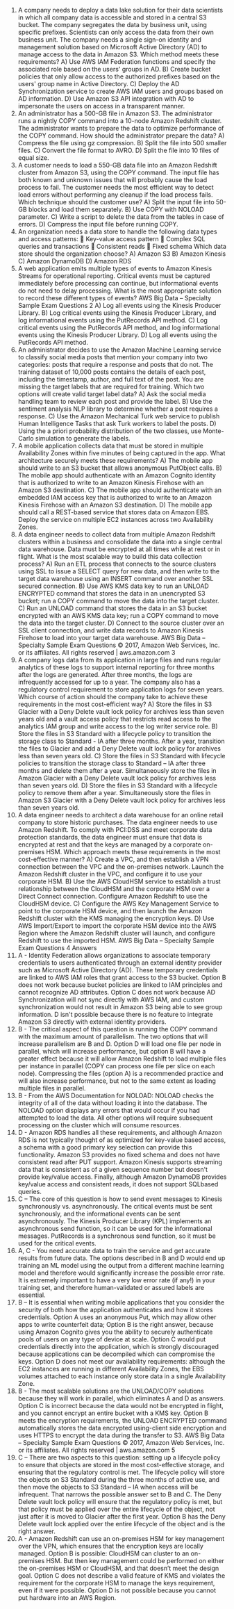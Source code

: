 1) A company needs to deploy a data lake solution for their data scientists in which all company data is
accessible and stored in a central S3 bucket. The company segregates the data by business unit, using
specific prefixes. Scientists can only access the data from their own business unit. The company needs a
single sign-on identity and management solution based on Microsoft Active Directory (AD) to manage
access to the data in Amazon S3.
            Which method meets these requirements?
            A) Use AWS IAM Federation functions and specify the associated role based on the users' groups in AD.
            B) Create bucket policies that only allow access to the authorized prefixes based on the users' group name
            in Active Directory.
            C) Deploy the AD Synchronization service to create AWS IAM users and groups based on AD information.
            D) Use Amazon S3 API integration with AD to impersonate the users on access in a transparent manner.
2) An administrator has a 500-GB file in Amazon S3. The administrator runs a nightly COPY command into
a 10-node Amazon Redshift cluster. The administrator wants to prepare the data to optimize performance
of the COPY command.
How should the administrator prepare the data?
A) Compress the file using gz compression.
B) Split the file into 500 smaller files.
C) Convert the file format to AVRO.
D) Split the file into 10 files of equal size.
3) A customer needs to load a 550-GB data file into an Amazon Redshift cluster from Amazon S3, using
the COPY command. The input file has both known and unknown issues that will probably cause the load
process to fail. The customer needs the most efficient way to detect load errors without performing any
cleanup if the load process fails.
Which technique should the customer use?
A) Split the input file into 50-GB blocks and load them separately.
B) Use COPY with NOLOAD parameter.
C) Write a script to delete the data from the tables in case of errors.
D) Compress the input file before running COPY.
4) An organization needs a data store to handle the following data types and access patterns:
 Key-value access pattern
 Complex SQL queries and transactions
 Consistent reads
 Fixed schema
Which data store should the organization choose?
A) Amazon S3
B) Amazon Kinesis
C) Amazon DynamoDB
D) Amazon RDS
5) A web application emits multiple types of events to Amazon Kinesis Streams for operational reporting.
Critical events must be captured immediately before processing can continue, but informational events
do not need to delay processing.
What is the most appropriate solution to record these different types of events?
AWS Big Data – Specialty
Sample Exam Questions
2
A) Log all events using the Kinesis Producer Library.
B) Log critical events using the Kinesis Producer Library, and log informational events using the PutRecords
API method.
C) Log critical events using the PutRecords API method, and log informational events using the Kinesis
Producer Library.
D) Log all events using the PutRecords API method.
6) An administrator decides to use the Amazon Machine Learning service to classify social media posts
that mention your company into two categories: posts that require a response and posts that do not. The
training dataset of 10,000 posts contains the details of each post, including the timestamp, author, and
full text of the post. You are missing the target labels that are required for training.
Which two options will create valid target label data?
A) Ask the social media handling team to review each post and provide the label.
B) Use the sentiment analysis NLP library to determine whether a post requires a response.
C) Use the Amazon Mechanical Turk web service to publish Human Intelligence Tasks that ask Turk workers
to label the posts.
D) Using the a priori probability distribution of the two classes, use Monte-Carlo simulation to generate the
labels.
7) A mobile application collects data that must be stored in multiple Availability Zones within five minutes
of being captured in the app.
What architecture securely meets these requirements?
A) The mobile app should write to an S3 bucket that allows anonymous PutObject calls.
B) The mobile app should authenticate with an Amazon Cognito identity that is authorized to write to an
Amazon Kinesis Firehose with an Amazon S3 destination.
C) The mobile app should authenticate with an embedded IAM access key that is authorized to write to an
Amazon Kinesis Firehose with an Amazon S3 destination.
D) The mobile app should call a REST-based service that stores data on Amazon EBS. Deploy the service
on multiple EC2 instances across two Availability Zones.
8) A data engineer needs to collect data from multiple Amazon Redshift clusters within a business and
consolidate the data into a single central data warehouse. Data must be encrypted at all times while at
rest or in flight.
What is the most scalable way to build this data collection process?
A) Run an ETL process that connects to the source clusters using SSL to issue a SELECT query for new
data, and then write to the target data warehouse using an INSERT command over another SSL secured
connection.
B) Use AWS KMS data key to run an UNLOAD ENCRYPTED command that stores the data in an
unencrypted S3 bucket; run a COPY command to move the data into the target cluster.
C) Run an UNLOAD command that stores the data in an S3 bucket encrypted with an AWS KMS data key;
run a COPY command to move the data into the target cluster.
D) Connect to the source cluster over an SSL client connection, and write data records to Amazon Kinesis
Firehose to load into your target data warehouse. 
AWS Big Data – Specialty
Sample Exam Questions
© 2017, Amazon Web Services, Inc. or its affiliates. All rights reserved | aws.amazon.com 3
9) A company logs data from its application in large files and runs regular analytics of these logs to
support internal reporting for three months after the logs are generated. After three months, the logs are
infrequently accessed for up to a year. The company also has a regulatory control requirement to store
application logs for seven years.
Which course of action should the company take to achieve these requirements in the most cost-efficient
way?
A) Store the files in S3 Glacier with a Deny Delete vault lock policy for archives less than seven years old
and a vault access policy that restricts read access to the analytics IAM group and write access to the log
writer service role.
B) Store the files in S3 Standard with a lifecycle policy to transition the storage class to Standard - IA after
three months. After a year, transition the files to Glacier and add a Deny Delete vault lock policy for
archives less than seven years old.
C) Store the files in S3 Standard with lifecycle policies to transition the storage class to Standard – IA after
three months and delete them after a year. Simultaneously store the files in Amazon Glacier with a Deny
Delete vault lock policy for archives less than seven years old.
D) Store the files in S3 Standard with a lifecycle policy to remove them after a year. Simultaneously store the
files in Amazon S3 Glacier with a Deny Delete vault lock policy for archives less than seven years old.
10) A data engineer needs to architect a data warehouse for an online retail company to store historic
purchases. The data engineer needs to use Amazon Redshift. To comply with PCI:DSS and meet
corporate data protection standards, the data engineer must ensure that data is encrypted at rest and that
the keys are managed by a corporate on-premises HSM.
Which approach meets these requirements in the most cost-effective manner?
A) Create a VPC, and then establish a VPN connection between the VPC and the on-premises network.
Launch the Amazon Redshift cluster in the VPC, and configure it to use your corporate HSM.
B) Use the AWS CloudHSM service to establish a trust relationship between the CloudHSM and the
corporate HSM over a Direct Connect connection. Configure Amazon Redshift to use the CloudHSM
device.
C) Configure the AWS Key Management Service to point to the corporate HSM device, and then launch the
Amazon Redshift cluster with the KMS managing the encryption keys.
D) Use AWS Import/Export to import the corporate HSM device into the AWS Region where the Amazon
Redshift cluster will launch, and configure Redshift to use the imported HSM. 
AWS Big Data – Specialty
Sample Exam Questions
4
Answers
1) A - Identity Federation allows organizations to associate temporary credentials to users authenticated through
an external identity provider such as Microsoft Active Directory (AD). These temporary credentials are linked to
AWS IAM roles that grant access to the S3 bucket. Option B does not work because bucket policies are linked to
IAM principles and cannot recognize AD attributes. Option C does not work because AD Synchronization will not
sync directly with AWS IAM, and custom synchronization would not result in Amazon S3 being able to see group
information. D isn't possible because there is no feature to integrate Amazon S3 directly with external identity
providers.
2) B - The critical aspect of this question is running the COPY command with the maximum amount of parallelism.
The two options that will increase parallelism are B and D. Option D will load one file per node in parallel, which
will increase performance, but option B will have a greater effect because it will allow Amazon Redshift to load
multiple files per instance in parallel (COPY can process one file per slice on each node). Compressing the files
(option A) is a recommended practice and will also increase performance, but not to the same extent as loading
multiple files in parallel.
3) B - From the AWS Documentation for NOLOAD: NOLOAD checks the integrity of all of the data without loading
it into the database. The NOLOAD option displays any errors that would occur if you had attempted to load the
data. All other options will require subsequent processing on the cluster which will consume resources.
4) D - Amazon RDS handles all these requirements, and although Amazon RDS is not typically thought of as
optimized for key-value based access, a schema with a good primary key selection can provide this functionality.
Amazon S3 provides no fixed schema and does not have consistent read after PUT support. Amazon Kinesis
supports streaming data that is consistent as of a given sequence number but doesn't provide key/value access.
Finally, although Amazon DynamoDB provides key/value access and consistent reads, it does not support SQLbased queries.
5) C – The core of this question is how to send event messages to Kinesis synchronously vs. asynchronously.
The critical events must be sent synchronously, and the informational events can be sent asynchronously. The
Kinesis Producer Library (KPL) implements an asynchronous send function, so it can be used for the
informational messages. PutRecords is a synchronous send function, so it must be used for the critical events.
6) A, C - You need accurate data to train the service and get accurate results from future data. The options
described in B and D would end up training an ML model using the output from a different machine learning
model and therefore would significantly increase the possible error rate. It is extremely important to have a very
low error rate (if any!) in your training set, and therefore human-validated or assured labels are essential.
7) B – It is essential when writing mobile applications that you consider the security of both how the application
authenticates and how it stores credentials. Option A uses an anonymous Put, which may allow other apps to
write counterfeit data; Option B is the right answer, because using Amazon Cognito gives you the ability to
securely authenticate pools of users on any type of device at scale. Option C would put credentials directly into
the application, which is strongly discouraged because applications can be decompiled which can compromise
the keys. Option D does not meet our availability requirements: although the EC2 instances are running in
different Availability Zones, the EBS volumes attached to each instance only store data in a single Availability
Zone.
8) B - The most scalable solutions are the UNLOAD/COPY solutions because they will work in parallel, which
eliminates A and D as answers. Option C is incorrect because the data would not be encrypted in flight, and you
cannot encrypt an entire bucket with a KMS key. Option B meets the encryption requirements, the UNLOAD
ENCRYPTED command automatically stores the data encrypted using-client side encryption and uses HTTPS to
encrypt the data during the transfer to S3.
AWS Big Data – Specialty
Sample Exam Questions
© 2017, Amazon Web Services, Inc. or its affiliates. All rights reserved | aws.amazon.com 5
9) C – There are two aspects to this question: setting up a lifecycle policy to ensure that objects are stored in the
most cost-effective storage, and ensuring that the regulatory control is met. The lifecycle policy will store the
objects on S3 Standard during the three months of active use, and then move the objects to S3 Standard – IA
when access will be infrequent. That narrows the possible answer set to B and C. The Deny Delete vault lock
policy will ensure that the regulatory policy is met, but that policy must be applied over the entire lifecycle of the
object, not just after it is moved to Glacier after the first year. Option B has the Deny Delete vault lock applied over
the entire lifecycle of the object and is the right answer.
10) A - Amazon Redshift can use an on-premises HSM for key management over the VPN, which ensures that
the encryption keys are locally managed. Option B is possible: CloudHSM can cluster to an on-premises HSM.
But then key management could be performed on either the on-premises HSM or CloudHSM, and that doesn’t
meet the design goal. Option C does not describe a valid feature of KMS and violates the requirement for the
corporate HSM to manage the keys requirement, even if it were possible. Option D is not possible because you
cannot put hardware into an AWS Region.
